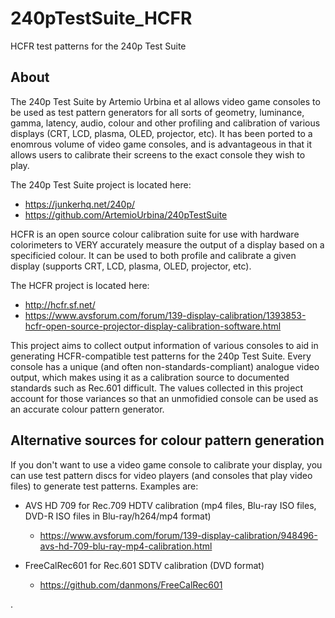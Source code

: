 # 240pTestSuite_HCFR
HCFR test patterns for the 240p Test Suite

## About

The 240p Test Suite by Artemio Urbina et al allows video game consoles to be used as test pattern generators for all sorts of geometry, luminance, gamma, latency, audio, colour and other profiling and calibration of various displays (CRT, LCD, plasma, OLED, projector, etc).  It has been ported to a enomrous volume of video game consoles, and is advantageous in that it allows users to calibrate their screens to the exact console they wish to play. 

The 240p Test Suite project is located here:
* https://junkerhq.net/240p/
* https://github.com/ArtemioUrbina/240pTestSuite

HCFR is an open source colour calibration suite for use with hardware colorimeters to VERY accurately measure the output of a display based on a specificied colour.  It can be used to both profile and calibrate a given display (supports CRT, LCD, plasma, OLED, projector, etc).  

The HCFR project is located here:
* http://hcfr.sf.net/
* https://www.avsforum.com/forum/139-display-calibration/1393853-hcfr-open-source-projector-display-calibration-software.html

This project aims to collect output information of various consoles to aid in generating HCFR-compatible test patterns for the 240p Test Suite. Every console has a unique (and often non-standards-compliant) analogue video output, which makes using it as a calibration source to documented standards such as Rec.601 difficult. The values collected in this project account for those variances so that an unmofidied console can be used as an accurate colour pattern generator.

## Alternative sources for colour pattern generation

If you don't want to use a video game console to calibrate your display, you can use test pattern discs for video players (and consoles that play video files) to generate test patterns.  Examples are:

* AVS HD 709 for Rec.709 HDTV calibration (mp4 files, Blu-ray ISO files, DVD-R ISO files in Blu-ray/h264/mp4 format)
  * https://www.avsforum.com/forum/139-display-calibration/948496-avs-hd-709-blu-ray-mp4-calibration.html

* FreeCalRec601 for Rec.601 SDTV calibration (DVD format)
  * https://github.com/danmons/FreeCalRec601

.

